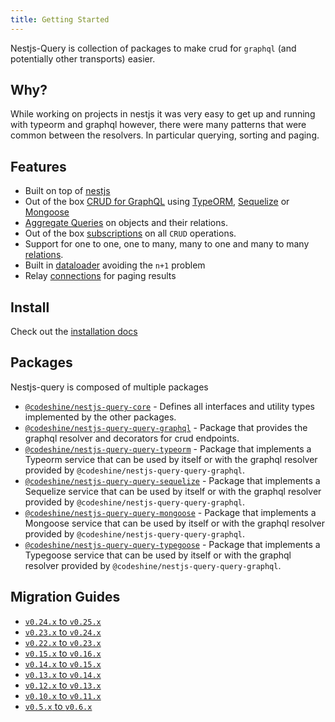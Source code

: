 ```yaml
---
title: Getting Started
---
```


Nestjs-Query is collection of packages to make crud for `graphql` (and potentially other transports) easier.

## Why?

While working on projects in nestjs it was very easy to get up and running with typeorm and graphql however, there were many patterns that were common between the resolvers. In particular querying, sorting and paging.

## Features

- Built on top of [nestjs](https://nestjs.com/)
- Out of the box [CRUD for GraphQL](../graphql/resolvers.mdx) using [TypeORM](https://typeorm.io/), [Sequelize](https://sequelize.org/) or [Mongoose](https://mongoosejs.com/)
- [Aggregate Queries](../graphql/aggregations.mdx) on objects and their relations.
- Out of the box [subscriptions](../graphql/subscriptions.mdx) on all `CRUD` operations.
- Support for one to one, one to many, many to one and many to many [relations](../graphql/relations.mdx).
- Built in [dataloader](https://github.com/graphql/dataloader) avoiding the `n+1` problem
- Relay [connections](https://facebook.github.io/relay/graphql/connections.htm) for paging results

## Install

Check out the [installation docs](./install.md)

## Packages

Nestjs-query is composed of multiple packages

- [`@codeshine/nestjs-query-core`](https://github.com/doug-martin/nestjs-query/tree/master/packages/core) - Defines all interfaces and utility types implemented by the other packages.
- [`@codeshine/nestjs-query-query-graphql`](https://github.com/doug-martin/nestjs-query/tree/master/packages/query-graphql) - Package that provides the graphql resolver and decorators for crud endpoints.
- [`@codeshine/nestjs-query-query-typeorm`](https://github.com/doug-martin/nestjs-query/tree/master/packages/query-typeorm) - Package that implements a Typeorm service that can be used by itself or with the graphql resolver provided by `@codeshine/nestjs-query-query-graphql`.
- [`@codeshine/nestjs-query-query-sequelize`](https://github.com/doug-martin/nestjs-query/tree/master/packages/query-sequelize) - Package that implements a Sequelize service that can be used by itself or with the graphql resolver provided by `@codeshine/nestjs-query-query-graphql`.
- [`@codeshine/nestjs-query-query-mongoose`](https://github.com/doug-martin/nestjs-query/tree/master/packages/query-mongoose) - Package that implements a Mongoose service that can be used by itself or with the graphql resolver provided by `@codeshine/nestjs-query-query-graphql`.
- [`@codeshine/nestjs-query-query-typegoose`](https://github.com/doug-martin/nestjs-query/tree/master/packages/query-typegoose) - Package that implements a Typegoose service that can be used by itself or with the graphql resolver provided by `@codeshine/nestjs-query-query-graphql`.

## Migration Guides

- [`v0.24.x` to `v0.25.x`](../migration-guides/v0.24.x-to-v0.25.x.mdx)
- [`v0.23.x` to `v0.24.x`](../migration-guides/v0.23.x-to-v0.24.x.mdx)
- [`v0.22.x` to `v0.23.x`](../migration-guides/v0.22.x-to-v0.23.x.mdx)
- [`v0.15.x` to `v0.16.x`](../migration-guides/v0.15.x-to-v0.16.x.mdx)
- [`v0.14.x` to `v0.15.x`](../migration-guides/v0.14.x-to-v0.15.x.mdx)
- [`v0.13.x` to `v0.14.x`](../migration-guides/v0.13.x-to-v0.14.x.md)
- [`v0.12.x` to `v0.13.x`](../migration-guides/v0.12.x-to-v0.13.x.md)
- [`v0.10.x` to `v0.11.x`](../migration-guides/v0.10.x-to-v0.11.x.mdx)
- [`v0.5.x` to `v0.6.x`](../migration-guides/v0.5.x-to-v0.6.x.md)
